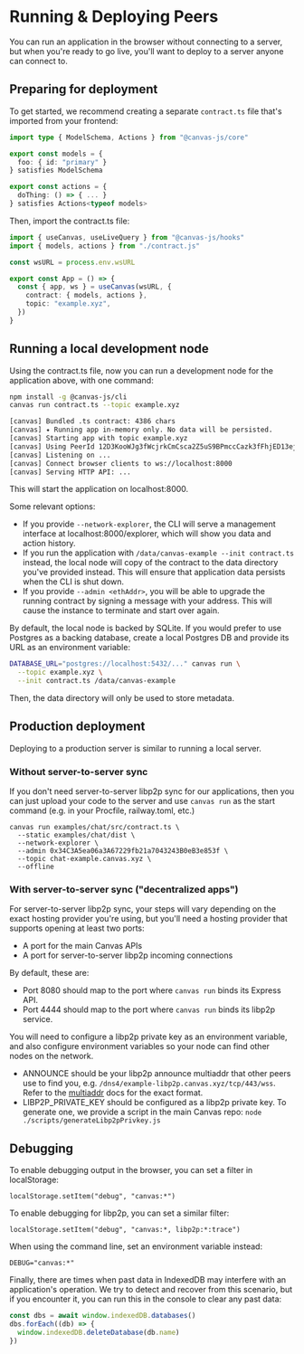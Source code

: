 # Running & Deploying Peers

You can run an application in the browser without connecting
to a server, but when you're ready to go live, you'll want to deploy
to a server anyone can connect to.

## Preparing for deployment

To get started, we recommend creating a separate `contract.ts` file
that's imported from your frontend:

```ts
import type { ModelSchema, Actions } from "@canvas-js/core"

export const models = {
  foo: { id: "primary" }
} satisfies ModelSchema

export const actions = {
  doThing: () => { ... }
} satisfies Actions<typeof models>
```

Then, import the contract.ts file:

```ts
import { useCanvas, useLiveQuery } from "@canvas-js/hooks"
import { models, actions } from "./contract.js"

const wsURL = process.env.wsURL

export const App = () => {
  const { app, ws } = useCanvas(wsURL, {
    contract: { models, actions },
    topic: "example.xyz",
  })
}
```

## Running a local development node

Using the contract.ts file, now you can run a development node for the
application above, with one command:

```sh
npm install -g @canvas-js/cli
canvas run contract.ts --topic example.xyz

[canvas] Bundled .ts contract: 4386 chars
[canvas] ✦ Running app in-memory only. No data will be persisted.
[canvas] Starting app with topic example.xyz
[canvas] Using PeerId 12D3KooWJg3fWcjrkCmCsca2Z5uS9BPmccCazk3fFhjED13ejuoz
[canvas] Listening on ...
[canvas] Connect browser clients to ws://localhost:8000
[canvas] Serving HTTP API: ...
```

This will start the application on localhost:8000.

Some relevant options:

* If you provide `--network-explorer`, the CLI will serve a
management interface at localhost:8000/explorer, which will show you
data and action history.
* If you run the application with `/data/canvas-example --init contract.ts`
instead, the local node will copy of the contract to the data directory
you've provided instead. This will ensure that application data persists
when the CLI is shut down.
* If you provide `--admin <ethAddr>`, you will be able to upgrade the
running contract by signing a message with your address. This will cause
the instance to terminate and start over again.

By default, the local node is backed by SQLite. If you would prefer to
use Postgres as a backing database, create a local Postgres DB and
provide its URL as an environment variable:

```sh
DATABASE_URL="postgres://localhost:5432/..." canvas run \
  --topic example.xyz \
  --init contract.ts /data/canvas-example
```

Then, the data directory will only be used to store metadata.

## Production deployment

Deploying to a production server is similar to running a local server.

### Without server-to-server sync

If you don't need server-to-server libp2p sync for our applications,
then you can just upload your code to the server and use `canvas run`
as the start command (e.g. in your Procfile, railway.toml, etc.)

```
canvas run examples/chat/src/contract.ts \
  --static examples/chat/dist \
  --network-explorer \
  --admin 0x34C3A5ea06a3A67229fb21a7043243B0eB3e853f \
  --topic chat-example.canvas.xyz \
  --offline
```

### With server-to-server sync ("decentralized apps")

For server-to-server libp2p sync, your steps will vary
depending on the exact hosting provider you're using, but you'll need
a hosting provider that supports opening at least two ports:

- A port for the main Canvas APIs
- A port for server-to-server libp2p incoming connections

By default, these are:

- Port 8080 should map to the port where `canvas run` binds its Express API.
- Port 4444 should map to the port where `canvas run` binds its libp2p service.

You will need to configure a libp2p private key as an environment
variable, and also configure environment variables so your node can
find other nodes on the network.

- ANNOUNCE should be your libp2p announce multiaddr that other peers
  use to find you, e.g. `/dns4/example-libp2p.canvas.xyz/tcp/443/wss`.
  Refer to the [multiaddr](https://github.com/libp2p/specs/blob/master/addressing/README.md)
  docs for the exact format.
- LIBP2P_PRIVATE_KEY should be configured as a libp2p private key. To
  generate one, we provide a script in the main Canvas repo:
  `node ./scripts/generateLibp2pPrivkey.js`

## Debugging

To enable debugging output in the browser, you can set a filter in localStorage:

```
localStorage.setItem("debug", "canvas:*")
```

To enable debugging for libp2p, you can set a similar filter:

```
localStorage.setItem("debug", "canvas:*, libp2p:*:trace")
```

When using the command line, set an environment variable instead:

```
DEBUG="canvas:*"
```

Finally, there are times when past data in IndexedDB may interfere
with an application's operation. We try to detect and recover from
this scenario, but if you encounter it, you can run this in the
console to clear any past data:

```ts
const dbs = await window.indexedDB.databases()
dbs.forEach((db) => {
  window.indexedDB.deleteDatabase(db.name)
})
```

